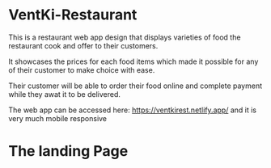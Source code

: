 # VentKi-Restaurant

This is a restaurant web app design that displays varieties of food the restaurant cook and offer to their customers. 

It showcases the prices for each food items which made it possible for any of their customer to make choice with ease.

Their customer will be able to order their food online and complete payment while they awat it to be delivered.

The web app can be accessed here: https://ventkirest.netlify.app/ and it is very much mobile responsive

# The landing Page

